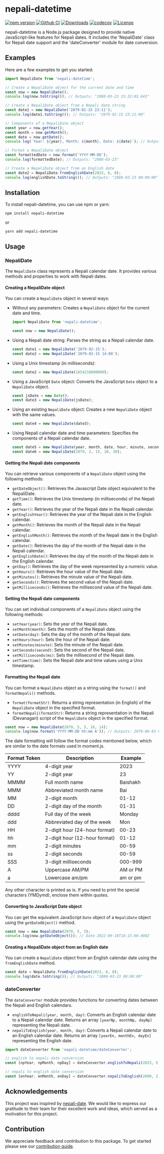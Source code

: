 # nepali-datetime

[![npm version](https://img.shields.io/npm/v/nepali-datetime?color=48c21a)](https://www.npmjs.com/package/nepali-datetime)
[![Github CI](https://github.com/opensource-nepal/node-nepali-datetime/actions/workflows/ci.yml/badge.svg)](https://github.com/opensource-nepal/node-nepali-datetime/actions/workflows/ci.yml)
[![Downloads](https://img.shields.io/npm/dm/nepali-datetime?maxAge=180)](https://www.npmjs.com/package/nepali-datetime)
[![codecov](https://codecov.io/gh/opensource-nepal/node-nepali-datetime/branch/main/graph/badge.svg?token=KAKOA8A036)](https://codecov.io/gh/opensource-nepal/node-nepali-datetime)
[![License](https://img.shields.io/npm/l/nepali-datetime?label=License)](https://github.com/opensource-nepal/node-nepali-datetime/blob/main/LICENSE)

nepali-datetime is a Node.js package designed to provide native JavaScript-like features for Nepali dates. It includes the 'NepaliDate' class for Nepali date support and the 'dateConverter' module for date conversion.

## Examples

Here are a few examples to get you started:

```javascript
import NepaliDate from 'nepali-datetime';

// Create a NepaliDate object for the current date and time
const now = new NepaliDate();
console.log(now.toString()); // Outputs: "2080-03-23 15:32:03.643"

// Create a NepaliDate object from a Nepali date string
const date1 = new NepaliDate('2079-02-15 23:11');
console.log(date1.toString()); // Outputs: "2079-02-15 23:11:00"

// Components of a NepaliDate object
const year = now.getYear();
const month = now.getMonth();
const date = now.getDate();
console.log(`Year: ${year}, Month: ${month}, Date: ${date}`); // Outputs: "Year: 2080, Month: 2, Date: 23"

// Format a NepaliDate object
const formattedDate = now.format('YYYY-MM-DD');
console.log(formattedDate); // Outputs: "2080-03-23"

// Create a NepaliDate object from an English date
const date2 = NepaliDate.fromEnglishDate(2023, 6, 8);
console.log(englishDate.toString()); // Outputs: "2080-03-23 00:00:00"
```

## Installation

To install nepali-datetime, you can use npm or yarn:

```shell
npm install nepali-datetime
```

or

```shell
yarn add nepali-datetime
```

## Usage

### NepaliDate

The `NepaliDate` class represents a Nepali calendar date. It provides various methods and properties to work with Nepali dates.

#### Creating a NepaliDate object

You can create a `NepaliDate` object in several ways:

- Without any parameters: Creates a `NepaliDate` object for the current date and time.

  ```javascript
  import NepaliDate from 'nepali-datetime';

  const now = new NepaliDate();
  ```

- Using a Nepali date string: Parses the string as a Nepali calendar date.

  ```javascript
  const date1 = new NepaliDate('2079-02-15');
  const date2 = new NepaliDate('2079-02-15 14:00');
  ```

- Using a Unix timestamp (in milliseconds):

  ```javascript
  const date2 = new NepaliDate(1654210800000);
  ```

- Using a JavaScript `Date` object: Converts the JavaScript `Date` object to a `NepaliDate` object.

  ```javascript
  const jsDate = new Date();
  const date3 = new NepaliDate(jsDate);
  ```

- Using an existing `NepaliDate` object: Creates a new `NepaliDate` object with the same values.

  ```javascript
  const date4 = new NepaliDate(date3);
  ```

- Using Nepali calendar date and time parameters: Specifies the components of a Nepali calendar date.

  ```javascript
  const date5 = new NepaliDate(year, month, date, hour, minute, second, ms);
  const date6 = new NepaliDate(2079, 2, 15, 10, 30);
  ```

#### Getting the Nepali date components

You can retrieve various components of a `NepaliDate` object using the following methods:

- `getDateObject()`: Retrieves the Javascript Date object equivalent to the NepaliDate.
- `getTime()`: Retrieves the Unix timestamp (in milliseconds) of the Nepali date.
- `getYear()`: Retrieves the year of the Nepali date in the Nepali calendar.
- `getEnglishYear()`: Retrieves the year of the Nepali date in the English calendar.
- `getMonth()`: Retrieves the month of the Nepali date in the Nepali calendar.
- `getEnglishMonth()`: Retrieves the month of the Nepali date in the English calendar.
- `getDate()`: Retrieves the day of the month of the Nepali date in the Nepali calendar.
- `getEnglishDate()`: Retrieves the day of the month of the Nepali date in the English calendar.
- `getDay()`: Retrieves the day of the week represented by a numeric value.
- `getHours()`: Retrieves the hour value of the Nepali date.
- `getMinutes()`: Retrieves the minute value of the Nepali date.
- `getSeconds()`: Retrieves the second value of the Nepali date.
- `getMilliseconds()`: Retrieves the millisecond value of the Nepali date.

#### Setting the Nepali date components

You can set individual components of a `NepaliDate` object using the following methods:

- `setYear(year)`: Sets the year of the Nepali date.
- `setMonth(month)`: Sets the month of the Nepali date.
- `setDate(day)`: Sets the day of the month of the Nepali date.
- `setHours(hour)`: Sets the hour of the Nepali date.
- `setMinutes(minute)`: Sets the minute of the Nepali date.
- `setSeconds(second)`: Sets the second of the Nepali date.
- `setMilliseconds(ms)`: Sets the millisecond of the Nepali date.
- `setTime(time)`: Sets the Nepali date and time values using a Unix timestamp.

#### Formatting the Nepali date

You can format a `NepaliDate` object as a string using the `format()` and `formatNepali()` methods.

- `format(formatStr)`: Returns a string representation (in English) of the `NepaliDate` object in the specified format.
- `formatNepali(formatStr)`: Returns a string representation in the Nepali (Devanagari) script of the `NepaliDate` object in the specified format.

```javascript
const now = new NepaliDate(2079, 5, 3, 16, 14);
console.log(now.format('YYYY-MM-DD hh:mm A')); // Outputs: 2079-06-03 04:14 PM
```

The date formatting will follow the format codes mentioned below, which are similar to the date formats used in moment.js.

| Format Token | Description                   | Example  |
| ------------ | ----------------------------- | -------- |
| YYYY         | 4-digit year                  | 2023     |
| YY           | 2-digit year                  | 23       |
| MMMM         | Full month name               | Baishakh |
| MMM          | Abbreviated month name        | Bai      |
| MM           | 2-digit month                 | 01-12    |
| DD           | 2-digit day of the month      | 01-31    |
| dddd         | Full day of the week          | Monday   |
| ddd          | Abbreviated day of the week   | Mon      |
| HH           | 2-digit hour (24-hour format) | 00-23    |
| hh           | 2-digit hour (12-hour format) | 01-12    |
| mm           | 2-digit minutes               | 00-59    |
| ss           | 2-digit seconds               | 00-59    |
| SSS          | 3-digit milliseconds          | 000-999  |
| A            | Uppercase AM/PM               | AM or PM |
| a            | Lowercase am/pm               | am or pm |

Any other character is printed as is. If you need to print the
special characters (YMDymd), enclose them within quotes.

#### Converting to JavaScript Date object

You can get the equivalent JavaScript `Date` object of a `NepaliDate` object using the `getDateObject()` method.

```javascript
const now = new NepaliDate(2079, 5, 3);
console.log(now.getDateObject()); // Date 2022-09-18T18:15:00.000Z
```

#### Creating a NepaliDate object from an English date

You can create a `NepaliDate` object from an English calendar date using the `fromEnglishDate` method.

```javascript
const date = NepaliDate.fromEnglishDate(2023, 6, 8);
console.log(date.toString()); // Outputs: "2080-03-23 00:00:00"
```

### dateConverter

The `dateConverter` module provides functions for converting dates between the Nepali and English calendars.

- `englishToNepali(year, month, day)`: Converts an English calendar date to a Nepali calendar date. Returns an array `[yearNp, monthNp, dayNp]` representing the Nepali date.
- `nepaliToEnglish(year, month, day)`: Converts a Nepali calendar date to an English calendar date. Returns an array `[yearEn, monthEn, dayEn]` representing the English date.

```javascript
import dateConverter from 'nepali-datetime/dateConverter';

// english to nepali date conversion
const [npYear, npMonth, npDay] = dateConverter.englishToNepali(2023, 5, 27);

// nepali to english date conversion
const [enYear, enMonth, enDay] = dateConverter.nepaliToEnglish(2080, 2, 15);
```

## Acknowledgements

This project was inspired by [nepali-date](https://github.com/sharingapples/nepali-date). We would like to express our gratitude to their team for their excellent work and ideas, which served as a motivation for this project.

## Contribution

We appreciate feedback and contribution to this package. To get started please see our [contribution guide](CONTRIBUTING.md).
